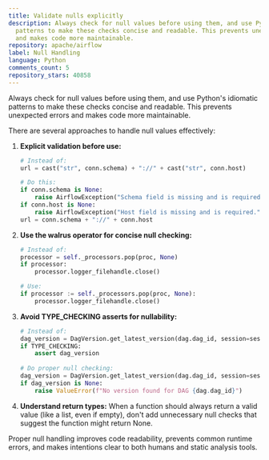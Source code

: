 ```yaml
---
title: Validate nulls explicitly
description: Always check for null values before using them, and use Python's idiomatic
  patterns to make these checks concise and readable. This prevents unexpected errors
  and makes code more maintainable.
repository: apache/airflow
label: Null Handling
language: Python
comments_count: 5
repository_stars: 40858
---
```


Always check for null values before using them, and use Python's idiomatic patterns to make these checks concise and readable. This prevents unexpected errors and makes code more maintainable.

There are several approaches to handle null values effectively:

1. **Explicit validation before use:**
   ```python
   # Instead of:
   url = cast("str", conn.schema) + "://" + cast("str", conn.host)
   
   # Do this:
   if conn.schema is None:
       raise AirflowException("Schema field is missing and is required.")
   if conn.host is None:
       raise AirflowException("Host field is missing and is required.")
   url = conn.schema + "://" + conn.host
   ```

2. **Use the walrus operator for concise null checking:**
   ```python
   # Instead of:
   processor = self._processors.pop(proc, None)
   if processor:
       processor.logger_filehandle.close()
   
   # Use:
   if processor := self._processors.pop(proc, None):
       processor.logger_filehandle.close()
   ```

3. **Avoid TYPE_CHECKING asserts for nullability:**
   ```python
   # Instead of:
   dag_version = DagVersion.get_latest_version(dag.dag_id, session=session)
   if TYPE_CHECKING:
       assert dag_version
       
   # Do proper null checking:
   dag_version = DagVersion.get_latest_version(dag.dag_id, session=session)
   if dag_version is None:
       raise ValueError(f"No version found for DAG {dag.dag_id}")
   ```

4. **Understand return types:**
   When a function should always return a valid value (like a list, even if empty), don't add unnecessary null checks that suggest the function might return None.

Proper null handling improves code readability, prevents common runtime errors, and makes intentions clear to both humans and static analysis tools.